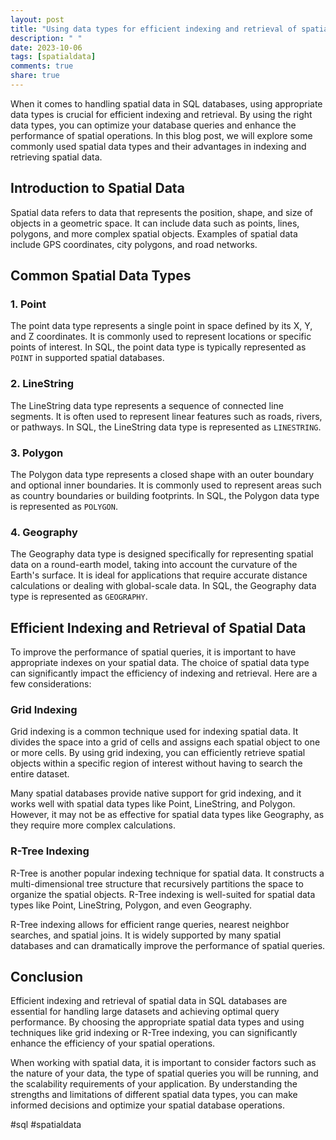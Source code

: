 ```yaml
---
layout: post
title: "Using data types for efficient indexing and retrieval of spatial data in SQL"
description: " "
date: 2023-10-06
tags: [spatialdata]
comments: true
share: true
---
```


When it comes to handling spatial data in SQL databases, using appropriate data types is crucial for efficient indexing and retrieval. By using the right data types, you can optimize your database queries and enhance the performance of spatial operations. In this blog post, we will explore some commonly used spatial data types and their advantages in indexing and retrieving spatial data.

## Introduction to Spatial Data

Spatial data refers to data that represents the position, shape, and size of objects in a geometric space. It can include data such as points, lines, polygons, and more complex spatial objects. Examples of spatial data include GPS coordinates, city polygons, and road networks.

## Common Spatial Data Types

### 1. Point

The point data type represents a single point in space defined by its X, Y, and Z coordinates. It is commonly used to represent locations or specific points of interest. In SQL, the point data type is typically represented as `POINT` in supported spatial databases.

### 2. LineString

The LineString data type represents a sequence of connected line segments. It is often used to represent linear features such as roads, rivers, or pathways. In SQL, the LineString data type is represented as `LINESTRING`.

### 3. Polygon

The Polygon data type represents a closed shape with an outer boundary and optional inner boundaries. It is commonly used to represent areas such as country boundaries or building footprints. In SQL, the Polygon data type is represented as `POLYGON`.

### 4. Geography

The Geography data type is designed specifically for representing spatial data on a round-earth model, taking into account the curvature of the Earth's surface. It is ideal for applications that require accurate distance calculations or dealing with global-scale data. In SQL, the Geography data type is represented as `GEOGRAPHY`.

## Efficient Indexing and Retrieval of Spatial Data

To improve the performance of spatial queries, it is important to have appropriate indexes on your spatial data. The choice of spatial data type can significantly impact the efficiency of indexing and retrieval. Here are a few considerations:

### Grid Indexing

Grid indexing is a common technique used for indexing spatial data. It divides the space into a grid of cells and assigns each spatial object to one or more cells. By using grid indexing, you can efficiently retrieve spatial objects within a specific region of interest without having to search the entire dataset.

Many spatial databases provide native support for grid indexing, and it works well with spatial data types like Point, LineString, and Polygon. However, it may not be as effective for spatial data types like Geography, as they require more complex calculations.

### R-Tree Indexing

R-Tree is another popular indexing technique for spatial data. It constructs a multi-dimensional tree structure that recursively partitions the space to organize the spatial objects. R-Tree indexing is well-suited for spatial data types like Point, LineString, Polygon, and even Geography.

R-Tree indexing allows for efficient range queries, nearest neighbor searches, and spatial joins. It is widely supported by many spatial databases and can dramatically improve the performance of spatial queries.

## Conclusion

Efficient indexing and retrieval of spatial data in SQL databases are essential for handling large datasets and achieving optimal query performance. By choosing the appropriate spatial data types and using techniques like grid indexing or R-Tree indexing, you can significantly enhance the efficiency of your spatial operations.

When working with spatial data, it is important to consider factors such as the nature of your data, the type of spatial queries you will be running, and the scalability requirements of your application. By understanding the strengths and limitations of different spatial data types, you can make informed decisions and optimize your spatial database operations.

#sql #spatialdata